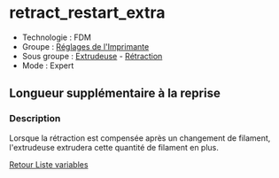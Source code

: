 # retract_restart_extra

* Technologie : FDM
* Groupe : [Réglages de l'Imprimante](../printer_settings/printer_settings.md)
* Sous groupe : [Extrudeuse](../printer_settings/printer_settings.md#extrudeuse) - [Rétraction](../printer_settings/printer_settings.md#rétraction)
* Mode : Expert

## Longueur supplémentaire à la reprise

### Description

Lorsque la rétraction est compensée après un changement de filament, l'extrudeuse extrudera cette quantité de filament en plus.

[Retour Liste variables](variable_list.md)
